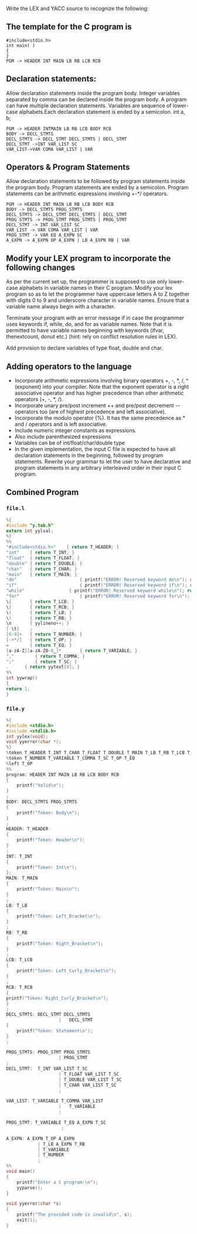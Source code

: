 Write the LEX and YACC source to recognize the following:

## The template for the C program is 

```
#include<stdio.h>
int main( )
{
} 
PGM -> HEADER INT MAIN LB RB LCB RCB
```

## Declaration statements:

Allow declaration statements inside the program body. Integer variables separated by comma can be declared inside the program body. A program can have multiple declaration statements. Variables are sequence of lower-case alphabets.Each declaration statement is ended by a semicolon.
int a, b;

```
PGM -> HEADER INTMAIN LB RB LCB BODY RCB
BODY -> DECL_STMTS
DECL_STMTS -> DECL_STMT DECL_STMTS | DECL_STMT
DECL_STMT ->INT VAR_LIST SC
VAR_LIST->VAR COMA VAR_LIST | VAR
```

## Operators & Program Statements

Allow declaration statements to be followed by program statements inside the program body. Program statements are ended by a semicolon. Program statements can be arithmetic expressions involving +-*/ operators.

```
PGM -> HEADER INT MAIN LB RB LCB BODY RCB
BODY -> DECL_STMTS PROG_STMTS
DECL_STMTS -> DECL_STMT DECL_STMTS | DECL_STMT
PROG_STMTS -> PROG_STMT PROG_STMTS | PROG_STMT	
DECL_STMT -> INT VAR_LIST SC
VAR_LIST -> VAR COMA VAR_LIST | VAR
PROG_STMT -> VAR EQ A_EXPN SC
A_EXPN -> A_EXPN OP A_EXPN | LB A_EXPN RB | VAR
```

## Modify your LEX program to incorporate the following changes

As per the current set up, the programmer is supposed to use only lower-case alphabets in variable names in their C program. Modify your lex program so as to let the programmer have uppercase letters A to Z together with digits 0 to 9 and underscore character in variable names. Ensure that a variable name always begin with a character.

Terminate your program with an error message if in case the programmer uses keywords if, while, do, and for as variable names. Note that it is permitted to have variable names beginning with keywords (ifvar, thenextcount, donut etc.) (hint: rely on conflict resolution rules in LEX).

Add provision to declare variables of type float, double and char.

## Adding operators to the language

- Incorporate arithmetic expressions involving binary operators +, -, *, /, ^ (exponent) into your compiler. Note that the exponent operator is a right associative operator and has higher precedence than other arithmetic operators (+, -, *, /).
- Incorporate unary pre/post increment ++ and pre/post decrement -- operators too (are of highest precedence and left associative).
- Incorporate the modulo operator (%). It has the same precedence as * and / operators and is left associative. 
- Include numeric integer constants as expressions.
- Also include parenthesized expressions
- Variables can be of int/float/char/double type
- In the given implementation, the input C file is expected to have all declaration statements in the beginning, followed by program statements. Rewrite your grammar to let the user to have declarative and program statements in any arbitrary interleaved order in their input C program.

## Combined Program

### `file.l`

```c
%{
#include "y.tab.h"
extern int yylval;
%}
%%
"#include<stdio.h>"    { return T_HEADER; }
"int"    { return T_INT; }
"float"  { return T_FLOAT; }
"double" { return T_DOUBLE; }
"char"   { return T_CHAR; }
"main"   { return T_MAIN; }
"do"						{ printf("ERROR! Reserved keyword do\n"); return -1;}
"if"						{ printf("ERROR! Reserved keyword if\n"); return -1;}
"while"					{ printf("ERROR! Reserved keyword while\n"); return -1;}
"for"						{ printf("ERROR! Reserved keyword for\n"); return -1;}
\{       { return T_LCB; }
\}       { return T_RCB; }
\(       { return T_LB; }
\)       { return T_RB; }
\n       { yylineno++; }
[ \t]    ;
[0-9]+   { return T_NUMBER; }
[-+*/]   { return T_OP; }
=        { return T_EQ; }
[a-zA-Z][a-zA-Z0-9_]*       { return T_VARIABLE; }
","        { return T_COMMA; }
";"        { return T_SC; }
.      { return yytext[0]; }
%%
int yywrap()
{
return 1;
}
```

### `file.y`

```c
%{
#include <stdio.h>
#include <stdlib.h>
int yylex(void);
void yyerror(char *);
%}
%token T_HEADER T_INT T_CHAR T_FLOAT T_DOUBLE T_MAIN T_LB T_RB T_LCB T_RCB
%token T_NUMBER T_VARIABLE T_COMMA T_SC T_OP T_EQ
%left T_OP
%%
program: HEADER INT MAIN LB RB LCB BODY RCB
{
	printf("Valid\n");
}
;
BODY: DECL_STMTS PROG_STMTS
{
	printf("Token: Body\n");
}
;
HEADER: T_HEADER
{
	printf("Token: Header\n");
}
;
INT: T_INT
{
	printf("Token: Int\n");
};
MAIN: T_MAIN
{
	printf("Token: Main\n");
}
;
LB: T_LB
{
	printf("Token: Left_Bracket\n");
}
;
RB: T_RB
{
	printf("Token: Right_Bracket\n");
}
;
LCB: T_LCB
{
	printf("Token: Left_Curly_Bracket\n");
}
;
RCB: T_RCB
{
printf("Token: Right_Curly_Bracket\n");
}
;
DECL_STMTS: DECL_STMT DECL_STMTS
					|	DECL_STMT
{
	printf("Token: Statement\n");
}
;

PROG_STMTS: PROG_STMT PROG_STMTS
					| PROG_STMT
;
DECL_STMT:	T_INT VAR_LIST T_SC
					| T_FLOAT VAR_LIST T_SC
					| T_DOUBLE VAR_LIST T_SC
					| T_CHAR VAR_LIST T_SC
					;

VAR_LIST: T_VARIABLE T_COMMA VAR_LIST
					|   T_VARIABLE
					;

PROG_STMT: T_VARIABLE T_EQ A_EXPN T_SC
					 ;

A_EXPN: A_EXPN T_OP A_EXPN
			| T_LB A_EXPN T_RB
			| T_VARIABLE
			| T_NUMBER
			;
%%
void main() 
{
	printf("Enter a C program:\n");
	yyparse();
}

void yyerror(char *s) 
{
	printf("The provided code is invalid\n", s);
	exit(1);
}
```
